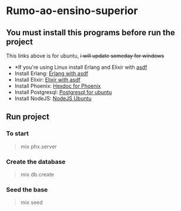 
# Rumo-ao-ensino-superior

## You must install this programs before run the project

This links above is for ubuntu, ~~i will update someday for windows~~
*  *If you're using Linux install Erlang and Elixir with [asdf](https://github.com/asdf-vm/asdf)
* Install Erlang: [Erlang with asdf](https://github.com/asdf-vm/asdf-erlang)
* Install Elixir: [Elixir with asdf](https://github.com/asdf-vm/asdf-elixir)
* Install Phoenix: [Hexdoc for Phoenix](https://hexdocs.pm/phoenix/installation.html)
* Install Postgresql: [Postgresql for ubuntu](https://www.postgresql.org/download/linux/ubuntu/)
* Install NodeJS: [NodeJS Ubuntu](https://nodejs.org/en/download/package-manager/)

## Run project

### To start
> mix phx.server

### Create the database
> mix db.create

### Seed the base
> mix seed
